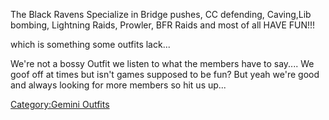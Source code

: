 The Black Ravens Specialize in Bridge pushes, CC defending, Caving,Lib
bombing, Lightning Raids, Prowler, BFR Raids and most of all HAVE FUN!!!

which is something some outfits lack...

We're not a bossy Outfit we listen to what the members have to say....
We goof off at times but isn't games supposed to be fun? But yeah we're
good and always looking for more members so hit us up...

[Category:Gemini Outfits](Category:Gemini_Outfits "wikilink")